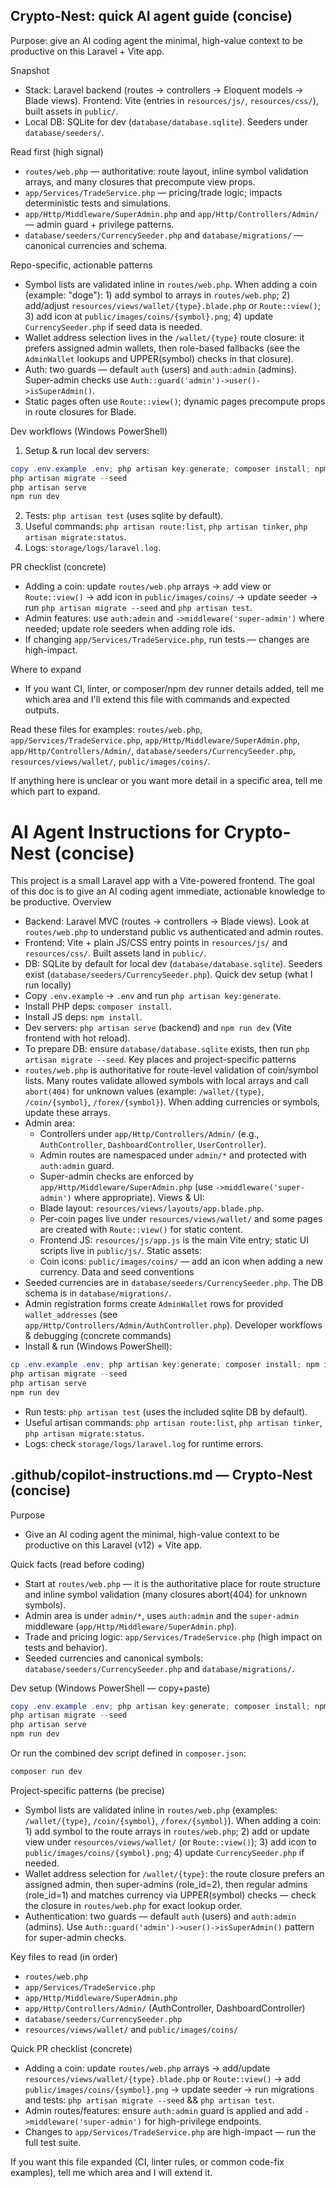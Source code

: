 ## Crypto-Nest: quick AI agent guide (concise)

Purpose: give an AI coding agent the minimal, high-value context to be productive on this Laravel + Vite app.

Snapshot
- Stack: Laravel backend (routes → controllers → Eloquent models → Blade views). Frontend: Vite (entries in `resources/js/`, `resources/css/`), built assets in `public/`.
- Local DB: SQLite for dev (`database/database.sqlite`). Seeders under `database/seeders/`.

Read first (high signal)
- `routes/web.php` — authoritative: route layout, inline symbol validation arrays, and many closures that precompute view props.
- `app/Services/TradeService.php` — pricing/trade logic; impacts deterministic tests and simulations.
- `app/Http/Middleware/SuperAdmin.php` and `app/Http/Controllers/Admin/` — admin guard + privilege patterns.
- `database/seeders/CurrencySeeder.php` and `database/migrations/` — canonical currencies and schema.

Repo-specific, actionable patterns
- Symbol lists are validated inline in `routes/web.php`. When adding a coin (example: "doge"): 1) add symbol to arrays in `routes/web.php`; 2) add/adjust `resources/views/wallet/{type}.blade.php` or `Route::view()`; 3) add icon at `public/images/coins/{symbol}.png`; 4) update `CurrencySeeder.php` if seed data is needed.
- Wallet address selection lives in the `/wallet/{type}` route closure: it prefers assigned admin wallets, then role-based fallbacks (see the `AdminWallet` lookups and UPPER(symbol) checks in that closure).
- Auth: two guards — default `auth` (users) and `auth:admin` (admins). Super-admin checks use `Auth::guard('admin')->user()->isSuperAdmin()`.
- Static pages often use `Route::view()`; dynamic pages precompute props in route closures for Blade.

Dev workflows (Windows PowerShell)
1) Setup & run local dev servers:
```powershell
copy .env.example .env; php artisan key:generate; composer install; npm install
php artisan migrate --seed
php artisan serve
npm run dev
```
2) Tests: `php artisan test` (uses sqlite by default).
3) Useful commands: `php artisan route:list`, `php artisan tinker`, `php artisan migrate:status`.
4) Logs: `storage/logs/laravel.log`.

PR checklist (concrete)
- Adding a coin: update `routes/web.php` arrays → add view or `Route::view()` → add icon in `public/images/coins/` → update seeder → run `php artisan migrate --seed` and `php artisan test`.
- Admin features: use `auth:admin` and `->middleware('super-admin')` where needed; update role seeders when adding role ids.
- If changing `app/Services/TradeService.php`, run tests — changes are high-impact.

Where to expand
- If you want CI, linter, or composer/npm dev runner details added, tell me which area and I'll extend this file with commands and expected outputs.

Read these files for examples: `routes/web.php`, `app/Services/TradeService.php`, `app/Http/Middleware/SuperAdmin.php`, `app/Http/Controllers/Admin/`, `database/seeders/CurrencySeeder.php`, `resources/views/wallet/`, `public/images/coins/`.

If anything here is unclear or you want more detail in a specific area, tell me which part to expand.
# AI Agent Instructions for Crypto-Nest (concise)

This project is a small Laravel app with a Vite-powered frontend. The goal of this doc is to give an AI coding agent immediate, actionable knowledge to be productive.
Overview
- Backend: Laravel MVC (routes -> controllers -> Blade views). Look at `routes/web.php` to understand public vs authenticated and admin routes.
- Frontend: Vite + plain JS/CSS entry points in `resources/js/` and `resources/css/`. Built assets land in `public/`.
- DB: SQLite by default for local dev (`database/database.sqlite`). Seeders exist (`database/seeders/CurrencySeeder.php`).
Quick dev setup (what I run locally)
- Copy `.env.example` -> `.env` and run `php artisan key:generate`.
- Install PHP deps: `composer install`.
- Install JS deps: `npm install`.
- Dev servers: `php artisan serve` (backend) and `npm run dev` (Vite frontend with hot reload).
- To prepare DB: ensure `database/database.sqlite` exists, then run `php artisan migrate --seed`.
Key places and project-specific patterns
- `routes/web.php` is authoritative for route-level validation of coin/symbol lists. Many routes validate allowed symbols with local arrays and call `abort(404)` for unknown values (example: `/wallet/{type}`, `/coin/{symbol}`, `/forex/{symbol}`). When adding currencies or symbols, update these arrays.
- Admin area:
	- Controllers under `app/Http/Controllers/Admin/` (e.g., `AuthController`, `DashboardController`, `UserController`).
	- Admin routes are namespaced under `admin/*` and protected with `auth:admin` guard.
	- Super-admin checks are enforced by `app/Http/Middleware/SuperAdmin.php` (use `->middleware('super-admin')` where appropriate).
Views & UI:
	- Blade layout: `resources/views/layouts/app.blade.php`.
	- Per-coin pages live under `resources/views/wallet/` and some pages are created with `Route::view()` for static content.
	- Frontend JS: `resources/js/app.js` is the main Vite entry; static UI scripts live in `public/js/`.
Static assets:
	- Coin icons: `public/images/coins/` — add an icon when adding a new currency.
Data and seed conventions
- Seeded currencies are in `database/seeders/CurrencySeeder.php`. The DB schema is in `database/migrations/`.
- Admin registration forms create `AdminWallet` rows for provided `wallet_addresses` (see `app/Http/Controllers/Admin/AuthController.php`).
Developer workflows & debugging (concrete commands)
- Install & run (Windows PowerShell):
```powershell
cp .env.example .env; php artisan key:generate; composer install; npm install
php artisan migrate --seed
php artisan serve
npm run dev
```
- Run tests: `php artisan test` (uses the included sqlite DB by default).
- Useful artisan commands: `php artisan route:list`, `php artisan tinker`, `php artisan migrate:status`.
- Logs: check `storage/logs/laravel.log` for runtime errors.
## .github/copilot-instructions.md — Crypto-Nest (concise)

Purpose
- Give an AI coding agent the minimal, high-value context to be productive on this Laravel (v12) + Vite app.

Quick facts (read before coding)
- Start at `routes/web.php` — it is the authoritative place for route structure and inline symbol validation (many closures abort(404) for unknown symbols).
- Admin area is under `admin/*`, uses `auth:admin` and the `super-admin` middleware (`app/Http/Middleware/SuperAdmin.php`).
- Trade and pricing logic: `app/Services/TradeService.php` (high impact on tests and behavior).
- Seeded currencies and canonical symbols: `database/seeders/CurrencySeeder.php` and `database/migrations/`.

Dev setup (Windows PowerShell — copy+paste)
```powershell
copy .env.example .env; php artisan key:generate; composer install; npm install
php artisan migrate --seed
php artisan serve
npm run dev
```
Or run the combined dev script defined in `composer.json`:
```powershell
composer run dev
```

Project-specific patterns (be precise)
- Symbol lists are validated inline in `routes/web.php` (examples: `/wallet/{type}`, `/coin/{symbol}`, `/forex/{symbol}`). When adding a coin: 1) add symbol to the route arrays in `routes/web.php`; 2) add or update view under `resources/views/wallet/` (or `Route::view()`); 3) add icon to `public/images/coins/{symbol}.png`; 4) update `CurrencySeeder.php` if needed.
- Wallet address selection for `/wallet/{type}`: the route closure prefers an assigned admin, then super-admins (role_id=2), then regular admins (role_id=1) and matches currency via UPPER(symbol) checks — check the closure in `routes/web.php` for exact lookup order.
- Authentication: two guards — default `auth` (users) and `auth:admin` (admins). Use `Auth::guard('admin')->user()->isSuperAdmin()` pattern for super-admin checks.

Key files to read (in order)
- `routes/web.php`
- `app/Services/TradeService.php`
- `app/Http/Middleware/SuperAdmin.php`
- `app/Http/Controllers/Admin/` (AuthController, DashboardController)
- `database/seeders/CurrencySeeder.php`
- `resources/views/wallet/` and `public/images/coins/`

Quick PR checklist (concrete)
- Adding a coin: update `routes/web.php` arrays → add/update `resources/views/wallet/{type}.blade.php` or `Route::view()` → add `public/images/coins/{symbol}.png` → update seeder → run migrations and tests: `php artisan migrate --seed` && `php artisan test`.
- Admin routes/features: ensure `auth:admin` guard is applied and add `->middleware('super-admin')` for high-privilege endpoints.
- Changes to `app/Services/TradeService.php` are high-impact — run the full test suite.

If you want this file expanded (CI, linter rules, or common code-fix examples), tell me which area and I will extend it.
